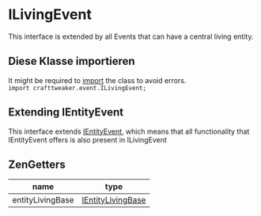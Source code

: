 # ILivingEvent

This interface is extended by all Events that can have a central living entity.

## Diese Klasse importieren

It might be required to [import](/AdvancedFunctions/Import/) the class to avoid errors.  
`import crafttweaker.event.ILivingEvent;`

## Extending IEntityEvent

This interface extends [IEntityEvent](/Vanilla/Events/Events/IEntityEvent/), which means that all functionality that IEntityEvent offers is also present in ILivingEvent

## ZenGetters

| name             | type                                                      |
| ---------------- | --------------------------------------------------------- |
| entityLivingBase | [IEntityLivingBase](/Vanilla/Entities/IEntityLivingBase/) |